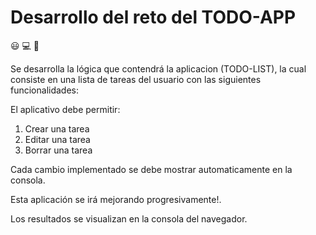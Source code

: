 # Desarrollo del reto del TODO-APP

:smiley:
:computer:
:metal:

Se desarrolla la lógica que contendrá la aplicacion (TODO-LIST), la cual consiste en una lista de tareas del usuario
con las siguientes funcionalidades:


El aplicativo debe permitir:

1. Crear una tarea
2. Editar una tarea
3. Borrar una tarea

Cada cambio implementado se debe mostrar automaticamente en la consola.

Esta aplicación se irá mejorando progresivamente!.

Los resultados se visualizan en la consola del navegador.

